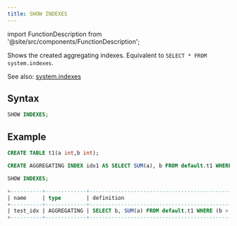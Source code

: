 ```yaml
---
title: SHOW INDEXES
---
```


import FunctionDescription from '@site/src/components/FunctionDescription';

<FunctionDescription description="Introduced: v1.1.50"/>

Shows the created aggregating indexes. Equivalent to `SELECT * FROM system.indexes`.

See also: [system.indexes](../../13-sql-reference/20-system-tables/system-indexes.md)

## Syntax

```sql
SHOW INDEXES;
```

## Example

```sql
CREATE TABLE t1(a int,b int);

CREATE AGGREGATING INDEX idx1 AS SELECT SUM(a), b FROM default.t1 WHERE b > 3 GROUP BY b；

SHOW INDEXES;

+----------+-------------+------------------------------------------------------------+----------------------------+
| name     | type        | definition                                                 | created_on                 |
+----------+-------------+------------------------------------------------------------+----------------------------+
| test_idx | AGGREGATING | SELECT b, SUM(a) FROM default.t1 WHERE (b > 3) GROUP BY b  | 2023-05-17 11:53:54.474377 |
+----------+-------------+------------------------------------------------------------+----------------------------+
```